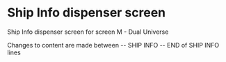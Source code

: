 # Ship Info dispenser screen
Ship Info dispenser screen for screen M - Dual Universe

Changes to content are made between
-- SHIP INFO
-- END of SHIP INFO
lines


